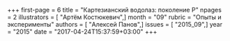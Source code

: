 +++
first-page = 6
title = "Картезианский водолаз: поколение P"
npages = 2
illustrators = [ "Артём Костюкевич",]
month = "09"
rubric = "Опыты и эксперименты"
authors = [ "Алексей Панов",]
issues = [ "2015_09",]
year = "2015"
date = "2017-04-24T15:37:59+03:00"
+++
